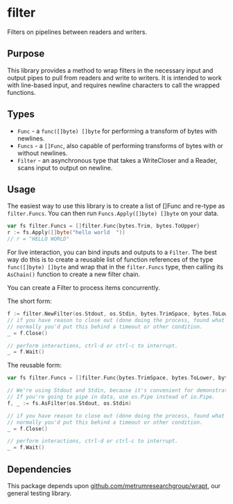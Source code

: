 # filter

Filters on pipelines between readers and writers.

## Purpose

This library provides a method to wrap filters in the necessary input and output pipes to pull from readers and write to
writers. It is intended to work with line-based input, and requires newline characters to call the wrapped functions.

## Types

* `Func` - a `func([]byte) []byte` for performing a transform of bytes with newlines.
* `Funcs` - a `[]Func`, also capable of performing transforms of bytes with or without newlines.
* `Filter` - an asynchronous type that takes a WriteCloser and a Reader, scans input to output on newline.

## Usage

The easiest way to use this library is to create a list of []Func and re-type as `filter.Funcs`. You can then
run `Funcs.Apply([]byte) []byte` on your data.

```go
var fs filter.Funcs = []filter.Func{bytes.Trim, bytes.ToUpper}
r := fs.Apply([]byte("hello world  "))
// r = "HELLO WORLD"
```

For live interaction, you can bind inputs and outputs to a `Filter`. The best way do this is to create a reusable list
of function references of the type `func([]byte) []byte` and wrap that in the `filter.Funcs` type, then calling
its `AsChain()` function to create a new filter chain.

You can create a Filter to process items concurrently.

The short form:

```go
f := filter.NewFilter(os.Stdout, os.Stdin, bytes.TrimSpace, bytes.ToLower, bytes.Title)
// if you have reason to close out (done doing the process, found what you wanted to, etc.)
// normally you'd put this behind a timeout or other condition.
_ = f.Close()

// perform interactions, ctrl-d or ctrl-c to interrupt.
_ = f.Wait()
```

The reusable form:
```go
var fs filter.Funcs = []filter.Func{bytes.TrimSpace, bytes.ToLower, bytes.Title}

// We're using Stdout and Stdin, because it's convenient for demonstration.
// If you're going to pipe in data, use os.Pipe instead of io.Pipe.
f, _ := fs.AsFilter(os.Stdout, os.Stdin)

// if you have reason to close out (done doing the process, found what you wanted to, etc.)
// normally you'd put this behind a timeout or other condition.
_ = f.Close()

// perform interactions, ctrl-d or ctrl-c to interrupt.
_ = f.Wait()
```

## Dependencies

This package depends upon [github.com/metrumresearchgroup/wrapt](https://github.com/metrumresearchgroup/wrapt), our
general testing library.